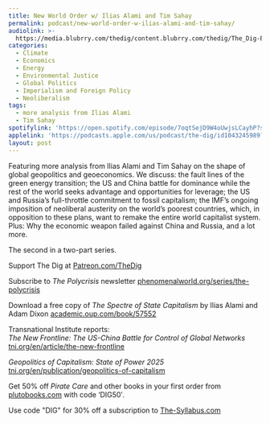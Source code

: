 ```yaml
---
title: New World Order w/ Ilias Alami and Tim Sahay
permalink: podcast/new-world-order-w-ilias-alami-and-tim-sahay/
audiolink: >-
  https://media.blubrry.com/thedig/content.blubrry.com/thedig/The_Dig-EP_481-AlamiSahay.mp3
categories:
  - Climate
  - Economics
  - Energy
  - Environmental Justice
  - Global Politics
  - Imperialism and Foreign Policy
  - Neoliberalism
tags:
  - more analysis from Ilias Alami
  - Tim Sahay
spotifylink: 'https://open.spotify.com/episode/7oqtSejD9W4oUwjsLCayhP?si=d67d1d70e8ce421e'
applelink: 'https://podcasts.apple.com/us/podcast/the-dig/id1043245989?i=1000700672780'
layout: post
---
```


Featuring more analysis from Ilias Alami and Tim Sahay on the shape of global geopolitics and geoeconomics. We discuss: the fault lines of the green energy transition; the US and China battle for dominance while the rest of the world seeks advantage and opportunities for leverage; the US and Russia’s full-throttle commitment to fossil capitalism; the IMF’s ongoing imposition of neoliberal austerity on the world’s poorest countries, which, in opposition to these plans, want to remake the entire world capitalist system. Plus: Why the economic weapon failed against China and Russia, and a lot more.

The second in a two-part series.

Support The Dig at [Patreon.com/TheDig](http://patreon.com/TheDig)

Subscribe to *The Polycrisis* newsletter [phenomenalworld.org/series/the-polycrisis](http://phenomenalworld.org/series/the-polycrisis)

Download a free copy of *The Spectre of State Capitalism* by Ilias Alami and Adam Dixon [academic.oup.com/book/57552](http://academic.oup.com/book/57552)

Transnational Institute reports:\
*The New Frontline: The US-China Battle for Control of Global Networks* [tni.org/en/article/the-new-frontline](http://tni.org/en/article/the-new-frontline)

*Geopolitics of Capitalism: State of Power 2025* [tni.org/en/publication/geopolitics-of-capitalism](http://tni.org/en/publication/geopolitics-of-capitalism)

Get 50% off *Pirate Care* and other books in your first order from [plutobooks.com](http://plutobooks.com) with code ‘DIG50′.

Use code "DIG" for 30% off a subscription to [The-Syllabus.com](http://the-syllabus.com/)
